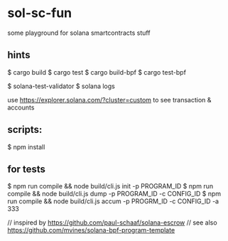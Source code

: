 # sol-sc-fun


some playground for solana smartcontracts stuff



## hints 

$ cargo build
$ cargo test
$ cargo build-bpf
$ cargo test-bpf

$ solana-test-validator
$ solana logs

use https://explorer.solana.com/?cluster=custom to see transaction & accounts

## scripts: 

$ npm install

## for tests

$ npm run compile && node build/cli.js init  -p PROGRAM_ID
$ npm run compile && node build/cli.js dump  -p PROGRAM_ID -c CONFIG_ID
$ npm run compile && node build/cli.js accum  -p PROGRM_ID -c CONFIG_ID -a 333


// inspired by https://github.com/paul-schaaf/solana-escrow
// see also https://github.com/mvines/solana-bpf-program-template

